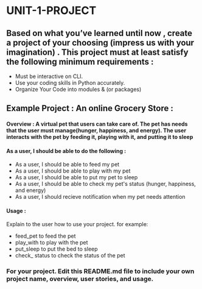 # UNIT-1-PROJECT



## Based on what you’ve learned until now , create a project of your choosing (impress us with your imagination) . This project must at least satisfy the following minimum requirements :

- Must be interactive on CLI.
- Use your coding skills in Python accurately.
- Organize Your Code into modules & (or packages)

## Example Project :  An online Grocery Store :

#### Overview : A virtual pet that users can take care of. The pet has needs that the user must manage(hunger, happiness, and energy). The user interacts with the pet by feeding it, playing with it, and putting it to sleep

#### As a user, I should be able to do the following :
- As a user, I should be able to feed my pet
- As a user, I should be able to play with my pet
- As a user, I should be able to put my pet to sleep
- As a user, I should be able to check my pet's status (hunger, happiness, and energy)
- As a user, I should recieve notification when my pet needs attention



#### Usage :
 Explain to the user how to use your project.
 for example:
 - feed_pet to feed the pet
 - play_with to play with the pet
 - put_sleep to put the bed to sleep
 - check_ status to check the status of the pet


### For your project. Edit this README.md file to include your own project name,  overview, user stories, and usage. 
